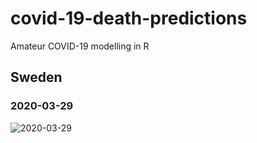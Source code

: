 # covid-19-death-predictions
Amateur COVID-19 modelling in R

## Sweden

### 2020-03-29

![2020-03-29](https://github.com/joelonsql/covid-19-death-predictions/blob/master/2020-03-29.png?raw=true)
